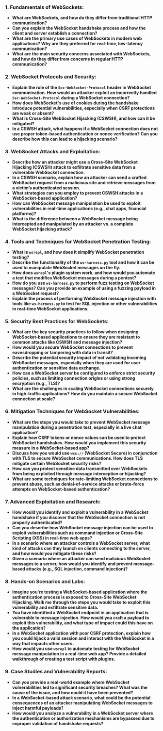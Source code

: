 ### 1. **Fundamentals of WebSockets:**
   - **What are WebSockets, and how do they differ from traditional HTTP communication?**
   - **Can you explain the WebSocket handshake process and how the client and server establish a connection?**
   - **What are the primary use cases of WebSockets in modern web applications? Why are they preferred for real-time, low-latency communication?**
   - **What are the main security concerns associated with WebSockets, and how do they differ from concerns in regular HTTP communication?**

### 2. **WebSocket Protocols and Security:**
   - **Explain the role of the `Sec-WebSocket-Protocol` header in WebSocket communication. How would an attacker exploit an incorrectly handled `Sec-WebSocket-Protocol` during a WebSocket connection?**
   - **How does WebSocket's use of cookies during the handshake introduce potential vulnerabilities, especially when CSRF protections are weak or absent?**
   - **What is Cross-Site WebSocket Hijacking (CSWSH), and how can it be mitigated?**
   - **In a CSWSH attack, what happens if a WebSocket connection does not use proper token-based authentication or nonce verification? Can you describe how this can lead to a hijacking scenario?**

### 3. **WebSocket Attacks and Exploitation:**
   - **Describe how an attacker might use a Cross-Site WebSocket Hijacking (CSWSH) attack to exfiltrate sensitive data from a vulnerable WebSocket connection.**
   - **In a CSWSH scenario, explain how an attacker can send a crafted WebSocket request from a malicious site and retrieve messages from a victim’s authenticated session.**
   - **What strategies can you employ to prevent CSWSH attacks in a WebSocket-based application?**
   - **How can WebSocket message manipulation be used to exploit vulnerabilities in real-time applications (e.g., chat apps, financial platforms)?**
   - **What is the difference between a WebSocket message being intercepted and manipulated by an attacker vs. a complete WebSocket hijacking attack?**

### 4. **Tools and Techniques for WebSocket Penetration Testing:**
   - **What is `wsrepl`, and how does it simplify WebSocket penetration testing?**
   - **Describe the functionality of the `ws-harness.py` tool and how it can be used to manipulate WebSocket messages on the fly.**
   - **How does `wsrepl`'s plugin system work, and how would you automate a test that modifies WebSocket messages during a pentest?**
   - **How do you use `ws-harness.py` to perform fuzz testing on WebSocket messages? Can you provide an example of using a fuzzing payload in a WebSocket request?**
   - **Explain the process of performing WebSocket message injection with tools like `ws-harness.py` to test for SQL injection or other vulnerabilities in real-time WebSocket applications.**

### 5. **Security Best Practices for WebSockets:**
   - **What are the key security practices to follow when designing WebSocket-based applications to ensure they are resistant to common attacks like CSWSH and message injection?**
   - **How would you secure WebSocket connections to prevent eavesdropping or tampering with data in transit?**
   - **Describe the potential security impact of not validating incoming WebSocket messages, especially when they are used for user authentication or sensitive data exchange.**
   - **How can a WebSocket server be configured to enforce strict security policies, such as limiting connection origins or using strong encryption (e.g., TLS)?**
   - **What are the challenges in scaling WebSocket connections securely in high-traffic applications? How do you maintain a secure WebSocket connection at scale?**

### 6. **Mitigation Techniques for WebSocket Vulnerabilities:**
   - **What are the steps you would take to prevent WebSocket message manipulation during a penetration test, especially in a live chat application?**
   - **Explain how CSRF tokens or nonce values can be used to protect WebSocket handshakes. How would you implement this security measure in a WebSocket-based app?**
   - **Discuss how you would use `wss://` (WebSocket Secure) in conjunction with TLS to secure WebSocket communications. How does TLS mitigate certain WebSocket security risks?**
   - **How can you protect sensitive data transmitted over WebSockets from being exploited through message interception or hijacking?**
   - **What are some techniques for rate-limiting WebSocket connections to prevent abuse, such as denial-of-service attacks or brute-force attempts on WebSocket-based authentication?**

### 7. **Advanced Exploitation and Research:**
   - **How would you identify and exploit a vulnerability in a WebSocket handshake if you discover that the WebSocket connection is not properly authenticated?**
   - **Can you describe how WebSocket message injection can be used to exploit vulnerabilities such as command injection or Cross-Site Scripting (XSS) in real-time web apps?**
   - **In a scenario where an attacker controls a WebSocket server, what kind of attacks can they launch on clients connecting to the server, and how would you mitigate these risks?**
   - **Given a scenario where an attacker can send malicious WebSocket messages to a server, how would you identify and prevent message-based attacks (e.g., SQL injection, command injection)?**

### 8. **Hands-on Scenarios and Labs:**
   - **Imagine you're testing a WebSocket-based application where the authentication process is exposed to Cross-Site WebSocket Hijacking. Walk me through the steps you would take to exploit this vulnerability and exfiltrate sensitive data.**
   - **You have identified a WebSocket endpoint in an application that is vulnerable to message injection. How would you craft a payload to exploit this vulnerability, and what type of impact could this have on the application?**
   - **In a WebSocket application with poor CSRF protection, explain how you could hijack a valid session and interact with the WebSocket in a way that impacts other users.**
   - **How would you use `wsrepl` to automate testing for WebSocket message manipulation in a real-time web app? Provide a detailed walkthrough of creating a test script with plugins.**

### 9. **Case Studies and Vulnerability Reports:**
   - **Can you provide a real-world example where WebSocket vulnerabilities led to significant security breaches? What was the cause of the issue, and how could it have been prevented?**
   - **In a WebSocket-based attack scenario, what could be the potential consequences of an attacker manipulating WebSocket messages to inject harmful payloads?**
   - **How would you analyze a vulnerability in a WebSocket server where the authentication or authorization mechanisms are bypassed due to improper validation of handshake requests?**

